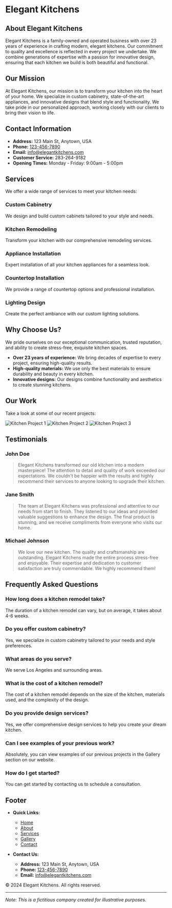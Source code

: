 # Elegant Kitchens

## About Elegant Kitchens

Elegant Kitchens is a family-owned and operated business with over 23 years of experience in crafting modern, elegant kitchens. Our commitment to quality and excellence is reflected in every project we undertake. We combine generations of expertise with a passion for innovative design, ensuring that each kitchen we build is both beautiful and functional.

## Our Mission

At Elegant Kitchens, our mission is to transform your kitchen into the heart of your home. We specialize in custom cabinetry, state-of-the-art appliances, and innovative designs that blend style and functionality. We take pride in our personalized approach, working closely with our clients to bring their vision to life.

## Contact Information

- **Address:** 123 Main St, Anytown, USA
- **Phone:** [123-456-7890](tel:123-456-7890)
- **Email:** [info@elegantkitchens.com](mailto:info@elegantkitchens.com)
- **Customer Service:** 283-264-9182
- **Opening Times:** Monday - Friday: 9:00am - 5:00pm

## Services

We offer a wide range of services to meet your kitchen needs:

### Custom Cabinetry

We design and build custom cabinets tailored to your style and needs.

### Kitchen Remodeling

Transform your kitchen with our comprehensive remodeling services.

### Appliance Installation

Expert installation of all your kitchen appliances for a seamless look.

### Countertop Installation

We provide a range of countertop options and professional installation.

### Lighting Design

Create the perfect ambiance with our custom lighting solutions.

## Why Choose Us?

We pride ourselves on our exceptional communication, trusted reputation, and ability to create stress-free, exquisite kitchen spaces.

- **Over 23 years of experience:** We bring decades of expertise to every project, ensuring high-quality results.
- **High-quality materials:** We use only the best materials to ensure durability and beauty in every kitchen.
- **Innovative designs:** Our designs combine functionality and aesthetics to create stunning kitchens.

## Our Work

Take a look at some of our recent projects:

![Kitchen Project 1](img/kitchen1.webp)
![Kitchen Project 2](img/kitchen1.webp)
![Kitchen Project 3](img/kitchen1.webp)

## Testimonials

### John Doe

> Elegant Kitchens transformed our old kitchen into a modern masterpiece! The attention to detail and quality of work exceeded our expectations. We couldn't be happier with the results and highly recommend their services to anyone looking to upgrade their kitchen.

### Jane Smith

> The team at Elegant Kitchens was professional and attentive to our needs from start to finish. They listened to our ideas and provided valuable suggestions to enhance the design. The final product is stunning, and we receive compliments from everyone who visits our home.

### Michael Johnson

> We love our new kitchen. The quality and craftsmanship are outstanding. Elegant Kitchens made the entire process stress-free and enjoyable. Their expertise and dedication to customer satisfaction are truly commendable. We highly recommend them!

## Frequently Asked Questions

### How long does a kitchen remodel take?

The duration of a kitchen remodel can vary, but on average, it takes about 4-6 weeks.

### Do you offer custom cabinetry?

Yes, we specialize in custom cabinetry tailored to your needs and style preferences.

### What areas do you serve?

We serve Los Angeles and surrounding areas.

### What is the cost of a kitchen remodel?

The cost of a kitchen remodel depends on the size of the kitchen, materials used, and the complexity of the design.

### Do you provide design services?

Yes, we offer comprehensive design services to help you create your dream kitchen.

### Can I see examples of your previous work?

Absolutely, you can view examples of our previous projects in the Gallery section on our website.

### How do I get started?

You can get started by contacting us to schedule a consultation.

## Footer

- **Quick Links:**

  - [Home](#)
  - [About](#)
  - [Services](#)
  - [Gallery](#)
  - [Contact](#)

- **Contact Us:**
  - **Address:** 123 Main St, Anytown, USA
  - **Phone:** [123-456-7890](tel:123-456-7890)
  - **Email:** [info@elegantkitchens.com](mailto:info@elegantkitchens.com)

&copy; 2024 Elegant Kitchens. All rights reserved.

---

_Note: This is a fictitious company created for illustrative purposes._

